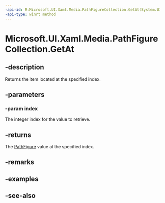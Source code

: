 ```yaml
---
-api-id: M:Microsoft.UI.Xaml.Media.PathFigureCollection.GetAt(System.UInt32)
-api-type: winrt method
---
```


<!-- Method syntax
public Windows.UI.Xaml.Media.PathFigure GetAt(System.UInt32 index)
-->

# Microsoft.UI.Xaml.Media.PathFigureCollection.GetAt

## -description
Returns the item located at the specified index.

## -parameters
### -param index
The integer index for the value to retrieve.

## -returns
The [PathFigure](pathfigure.md) value at the specified index.

## -remarks

## -examples

## -see-also
